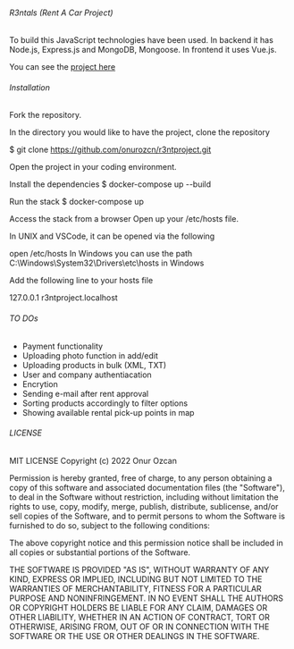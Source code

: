 ###### R3ntals (Rent A Car Project)

To build this JavaScript technologies have been used. In backend it has Node.js, Express.js and MongoDB, Mongoose. In frontend it uses Vue.js.

You can see the [project here](https://frontend-m75thsncmq-ew.a.run.app/)

###### Installation
Fork the repository.

In the directory you would like to have the project, clone the repository

$ git clone https://github.com/onurozcn/r3ntproject.git

Open the project in your coding environment.

Install the dependencies
$ docker-compose up --build

Run the stack
$ docker-compose up

Access the stack from a browser
Open up your /etc/hosts file.

In UNIX and VSCode, it can be opened via the following

open /etc/hosts
In Windows you can use the path C:\Windows\System32\Drivers\etc\hosts in Windows

Add the following line to your hosts file

127.0.0.1 r3ntproject.localhost

###### TO DOs 

- Payment functionality
- Uploading photo function in add/edit
- Uploading products in bulk (XML, TXT)
- User and company authentiacation
- Encrytion
- Sending e-mail after rent approval
- Sorting products accordingly to filter options
- Showing available rental pick-up points in map

###### LICENSE
MIT LICENSE
Copyright (c) 2022 Onur Ozcan

Permission is hereby granted, free of charge, to any person obtaining
a copy of this software and associated documentation files (the
"Software"), to deal in the Software without restriction, including
without limitation the rights to use, copy, modify, merge, publish,
distribute, sublicense, and/or sell copies of the Software, and to
permit persons to whom the Software is furnished to do so, subject to
the following conditions:

The above copyright notice and this permission notice shall be
included in all copies or substantial portions of the Software.

THE SOFTWARE IS PROVIDED "AS IS", WITHOUT WARRANTY OF ANY KIND,
EXPRESS OR IMPLIED, INCLUDING BUT NOT LIMITED TO THE WARRANTIES OF
MERCHANTABILITY, FITNESS FOR A PARTICULAR PURPOSE AND
NONINFRINGEMENT. IN NO EVENT SHALL THE AUTHORS OR COPYRIGHT HOLDERS BE
LIABLE FOR ANY CLAIM, DAMAGES OR OTHER LIABILITY, WHETHER IN AN ACTION
OF CONTRACT, TORT OR OTHERWISE, ARISING FROM, OUT OF OR IN CONNECTION
WITH THE SOFTWARE OR THE USE OR OTHER DEALINGS IN THE SOFTWARE.
